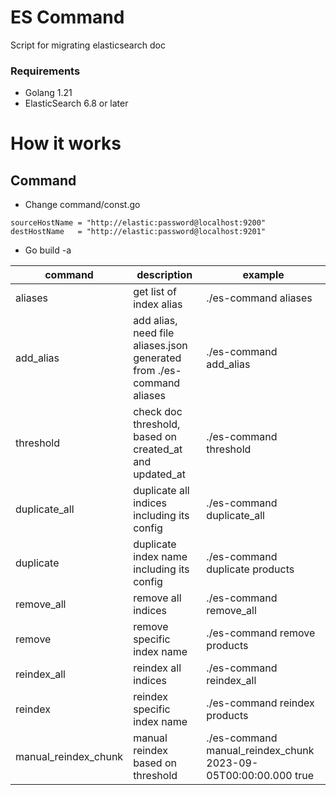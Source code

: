 # ES Command

Script for migrating elasticsearch doc

### Requirements

- Golang 1.21
- ElasticSearch 6.8 or later

# How it works

## Command
- Change command/const.go
```
sourceHostName = "http://elastic:password@localhost:9200"
destHostName   = "http://elastic:password@localhost:9201"
```
- Go build -a

| command                               | description                                                           | example                                                        |
|---------------------------------------|-----------------------------------------------------------------------|----------------------------------------------------------------|
| aliases                               | get list of index alias                                               | ./es-command aliases                                           |
| add_alias                             | add alias, need file aliases.json generated from ./es-command aliases | ./es-command add_alias                                         |
| threshold                             | check doc threshold, based on created_at and updated_at               | ./es-command threshold                                         |
| duplicate_all                         | duplicate all indices including its config                            | ./es-command duplicate_all                                     |
| duplicate <index name>                | duplicate index name including its config                             | ./es-command duplicate products                                |
| remove_all                            | remove all indices                                                    | ./es-command remove_all                                        |
| remove <index name>                   | remove specific index name                                            | ./es-command remove products                                   |
| reindex_all                           | reindex all indices                                                   | ./es-command reindex_all                                       |
| reindex <index name>                  | reindex specific index name                                           | ./es-command reindex products                                  |
| manual_reindex_chunk <date> <refresh> | manual reindex based on threshold                                     | ./es-command manual_reindex_chunk 2023-09-05T00:00:00.000 true |